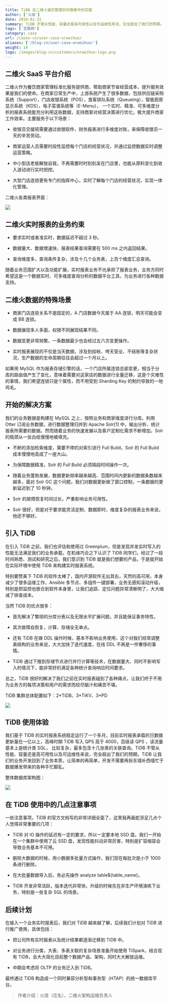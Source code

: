 ```yaml
---
title: TiDB 在二维火餐饮管理实时报表中的实践
author: ['火烧']
date: 2018-01-31
summary: TiDB 不管从性能、容量还是高可用性以及可运维性来说，完全超出了我们的预期。TiDB 让我们的业务开发回到了业务本质，让简单的再简单，开发不需要再拆东墙补西墙忙于数据爆发带来的各种手忙脚乱。
tags: ['互联网']
category: case
url: /cases-cn/user-case-erweihuo/
aliases: ['/blog-cn/user-case-erweihuo/']
weight: 14
logo: /images/blog-cn/customers/erweihuo-logo.png
---
```


## 二维火 SaaS 平台介绍

二维火作为餐饮商家管理标准化服务提供商，帮助商家节省经营成本、提升服务效果是我们的使命。在商家日常生产中，上游系统产生了很多数据，包括供应链采购系统（Support），门店收银系统（POS），食客排队系统（Queueing），智能厨房显示系统（KDS），电子菜谱系统等（E-Menu）， 一个实时、精准、可多维度分析的报表系统能充分利用这些数据，支持商家对经营决策进行优化，极大提升商家工作效率。主要服务于以下场景：

+ 收银员交接班需要通过收银软件、财务报表进行多维度对账，来保障收银员一天的辛苦劳动。

+ 商家运营人员需要时段性监控每个门店的经营状况，并通过监控数据实时调整运营策略。

+ 中小型店老板解放自我，不再需要时时刻刻呆在门店里，也能从原料变化到收入波动进行实时把控。

+ 大型门店连锁更有专门的指挥中心，实时了解每个门店的经营状况，实现一体化管理。

二维火各类报表界面：

![](http://upload-images.jianshu.io/upload_images/542677-d05435a306377f4e.png?imageMogr2/auto-orient/strip%7CimageView2/2/w/1240)

## 二维火实时报表的业务约束

+ 要求实时或者准实时，数据延迟不超过 3 秒。

+ 数据量大、数据增速快，报表结果查询需要在 500 ms 之内返回结果。

+ 查询维度多，查询条件复杂，涉及十几个业务表，上百个维度汇总查询。

随着业务范围扩大以及功能扩展，实时报表业务不光承担了报表业务，业务方同时希望这是一个数据实时、可多维度查询分析的数据平台工具，为业务进行各种数据支持。

## 二维火数据的特殊场景

+ 商家门店连锁关系不是固定的，A 门店数据今天属于 AA 连锁，明天可能会变成 BB 连锁。

+ 数据展现多人多面，权限不同展现结果不同。

+ 数据变更非常频繁，一条数据最少也会经过五六次变更操作。

+ 实时报表展现的不仅是当天数据，涉及到挂帐、垮天营业、不结账等复杂状况，生产数据的生命周期往往会超过一个月以上。

如果用 MySQL 作为报表存储引擎的话，一个门店所属连锁总部变更，相当于分库的路由值产生了变化，意味着需要对这家店的数据进行全量迁移，这是个灾难性的事情，我们希望连锁只是个属性，而不用受到 Sharding Key 的制约导致的一地鸡毛。

## 开始的解决方案

我们的业务数据是构建在 MySQL 之上，按照业务和商家维度进行分库。利用 Otter 订阅业务数据，进行数据整理归并到 Apache Solr[1]  中，输出分析、统计报表所需要的数据。然而随着业务的快速发展以及客户定制化需求不断增加，Solr 的瓶颈从一张白纸慢慢地被填充。

+ 不断的添加检索维度，需要不停的对索引进行 Full Build，Solr 的 Full Build 成本慢慢地高成了一座大山。

+ 为保障数据精准，Solr 的 Full Build 必须隔段时间操作一次。

+ 随着业务蓬勃发展，数据更新频率越来越高、范围时间内更新的数据条数越来越多，面对  Solr GC 这个问题，我们对数据更新做了窗口控制，一条数据的更新延迟到了 10 秒钟。

+ Solr 的故障恢复时间过长，严重影响业务可用性。

+ Solr 很好，但是对于要求能灵活定制、数据即时、维度复杂的报表业务来说，他还不够好。

## 引入 TiDB

在引入 TiDB 之前，我们也评估和使用过 Greenplum，但是发现并发实时写入的性能无法满足我们的业务承载，在机缘巧合之下认识了 TiDB 同学们，经过了一段时间熟悉、测试和研究之后，我们意识到 TiDB 就是我们想要的产品，于是就开始在实际环境中使用 TiDB 来构建实时报表系统。

特别要赞美下 TiDB 的软件太棒了，国内开源软件无出其右，天然的高可用，本身减少了很多运维工作，Ansible 多节点、多组件一键部署，业务无感知滚动升级，特别是把监控也嵌合到软件本身里，让我们追踪、定位问题异常清晰明了，大大缩减了排查成本。

当然 TiDB 的优点很多：

+ 首先解决了繁琐的分库分表以及无限水平扩展问题，并且能保证事务特性。

+ 其次故障自恢复，计算、存储全无单点。

+ 还有 TiDB 在做 DDL 操作时候，基本不影响业务使用，这个对我们经常调整表结构的业务来说，大大加快了迭代速度，在线 DDL 不再是一件奢侈的事情。

+ TiDB 通过下推到存储节点进行并行计算等技术，在数据量大、同时不影响写入的情况下，能非常好的满足各种统计查询响应时间要求。

总之，TiDB 很好的解决了我们之前在实时报表碰到了各种痛点，让我们终于不用为业务方的每项决策和用户的需求而绞尽脑汁和痛苦不堪。

TiDB 集群总体配置如下：2\*TiDB、3\*TiKV、3*PD

![](http://upload-images.jianshu.io/upload_images/542677-dd95c840011a68c7.png?imageMogr2/auto-orient/strip%7CimageView2/2/w/1240)

## TiDB 使用体验

我们基于 TiDB 的实时报表系统稳定运行了一个多月，目前实时报表承载的日数据更新量在一亿以上，高峰时期 TiDB 写入 QPS 高于 4000，百级读 QPS ，读流量基本上是统计类 SQL， 比较复杂，最多包含十几张表的关联查询。TiDB 不管从性能、容量还是高可用性以及可运维性来说，完全超出了我们的预期。TiDB 让我们的业务开发回到了业务本质，让简单的再简单，开发不需要再拆东墙补西墙忙于数据爆发带来的各种手忙脚乱。

整体数据库架构图：

![](http://upload-images.jianshu.io/upload_images/542677-a8567f41fb8d3bc9.png?imageMogr2/auto-orient/strip%7CimageView2/2/w/1240)

## 在 TiDB 使用中的几点注意事项

一些注意事项，TiDB 的官方文档写的非常详细全面了，这里我再画蛇添足几点个人觉得非常重要的几项：

+ TiDB 对 IO 操作的延迟有一定的要求，所以一定要本地 SSD 盘。我们一开始在一个集群中使用了云 SSD 盘，发现性能抖动非常厉害，特别是扩容缩容会导致业务基本不可用。

+ 删除大数据的时候，用小数据多批量方式操作，我们现在每批次是小于 1000 条进行删除。

+ 在大批量数据导入后，务必先操作 analyze table${table_name}。

+ TiDB 开发非常活跃，版本迭代非常快，升级的时候先在非生产环境演练下业务，特别是一些复杂 SQL 的场景。


## 后续计划

在接入一个业务实时报表后，我们对 TiDB 越来越了解，后续我们计划对 TiDB 进行推广使用，具体包括：

+ 把公司所有实时报表以及统计结果都逐渐迁移到 TiDB 中。

+ 对业务进行分类，大表、多表关联的复杂场景准备开始使用 TiSpark，结合现有 TiDB，会大大简化目前整个数据产品、架构，同时大大解放运维。

+ 中期会考虑将 OLTP 的业务迁入到 TiDB。

最终通过 TiDB 构造成一个同时兼容分析型和事务型（HTAP）的统一数据库平台。

> 作者介绍：火烧（花名），二维火架构运维负责人 


